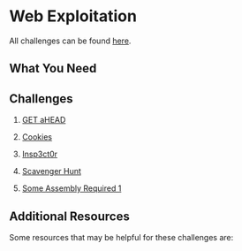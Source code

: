 # Web Exploitation

All challenges can be found [here](https://play.picoctf.org/practice?category=1&page=1&solved=0).

## What You Need

## Challenges

1. [GET aHEAD](/web-exploitation/get-ahead.md)

2. [Cookies](/web-exploitation/cookies.md)

3. [Insp3ct0r](/web-exploitation/insp3ct0r.md)

4. [Scavenger Hunt](/web-exploitation/scavenger-hunt.md)

5. [Some Assembly Required 1](/web-exploitation/some-assembly-required-1/some-assembly-required-1.md)

## Additional Resources

Some resources that may be helpful for these challenges are:
